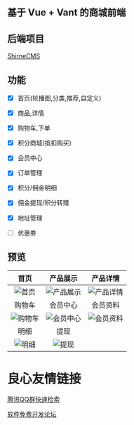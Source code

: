 ## 基于 Vue + Vant 的商城前端 


## 后端项目 
[ShirneCMS](https://gitee.com/shirnecn/ShirneCMS)


## 功能
- [x] 首页(轮播图,分类,推荐,自定义)
- [x] 商品,详情
- [x] 购物车,下单
- [x] 积分商城(抵扣购买)
- [x] 会员中心
- [x] 订单管理
- [x] 积分/佣金明细
- [x] 佣金提现/积分转赠
- [x] 地址管理
- [ ] 优惠券


## 预览
| 首页 | 产品展示 | 产品详情 |
|:---:|:---:|:---:|
|![首页](preview/home.png "首页")|![产品展示](preview/product.png "产品展示")|![产品详情](preview/detail.png "产品详情")|
| 购物车 | 会员中心 | 会员资料 |
|![购物车](preview/cart.png "购物车")|![会员中心](preview/member.png "会员中心")|![会员资料](preview/profile.png "会员资料")|
| 明细 | 提现 |   |
|![明细](preview/logs.png "明细")|![提现](preview/cash.png "提现")| |

 # 良心友情链接

[腾讯QQ群快速检索](http://u.720life.cn/s/8cf73f7c)

[软件免费开发论坛](http://u.720life.cn/s/bbb01dc0)